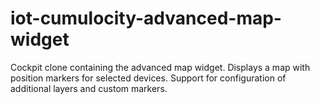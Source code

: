 # iot-cumulocity-advanced-map-widget
Cockpit clone containing the advanced map widget. Displays a map with position markers for selected devices. Support for configuration of additional layers and custom markers.
